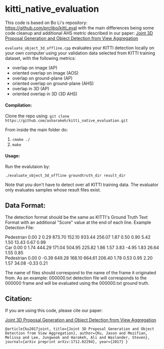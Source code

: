 # kitti_native_evaluation

This code is based on Bo Li's repository: https://github.com/prclibo/kitti_eval with the main differences being some code cleanup and
 additional AHS metric described in our paper: [Joint 3D Proposal Generation and Object Detection from View Aggregation
                                               ](https://arxiv.org/abs/1712.02294)

`evaluate_object_3d_offline.cpp` evaluates your KITTI detection locally on 
your own computer using your validation data selected from KITTI training dataset, with the following metrics:

- overlap on image (AP)
- oriented overlap on image (AOS)
- overlap on ground-plane (AP)
- oriented overlap on ground-plane (AHS)
- overlap in 3D (AP)
- oriented overlap in 3D (3D AHS)

#### Compilation:
Clone the repo using: 
`git clone https://github.com/asharakeh/kitti_native_evaluation.git`

From inside the main folder do:
1. `cmake ./`
2. `make`

#### Usage:
Run the evalutaion by:

    ./evaluate_object_3d_offline groundtruth_dir result_dir
    
Note that you don't have to detect over all KITTI training data. The evaluator only evaluates samples whose result files exist.

## Data Format:
The detection format should be the same as KITTI's Ground Truth Text Format with an additional "Score" value at the end of each line.
Example Detection File: 

Pedestrian 0.00 2 0.29 873.70 152.10 933.44 256.07 1.87 0.50 0.90 5.42 1.50 13.43 0.67 0.99\
Car 0.00 0 1.74 444.29 171.04 504.95 225.82 1.86 1.57 3.83 -4.95 1.83 26.64 1.55 0.85\
Pedestrian 0.00 0 -0.39 649.28 168.10 664.61 206.40 1.78 0.53 0.95 2.20 1.57 34.08 -0.33 0.21

The name of files should correspond to the name of the frame it originated from. As an example: 000000.txt detection file will corresponds to the 000000 frame and will be evaluated using the 000000.txt ground truth. 

## Citation:
If you are using this code, please cite our paper:

[Joint 3D Proposal Generation and Object Detection from View Aggregation
](https://arxiv.org/abs/1712.02294)


`@article{ku2017joint,
  title={Joint 3D Proposal Generation and Object Detection from View Aggregation},
  author={Ku, Jason and Mozifian, Melissa and Lee, Jungwook and Harakeh, Ali and Waslander, Steven},
  journal={arXiv preprint arXiv:1712.02294},
  year={2017}
}`

